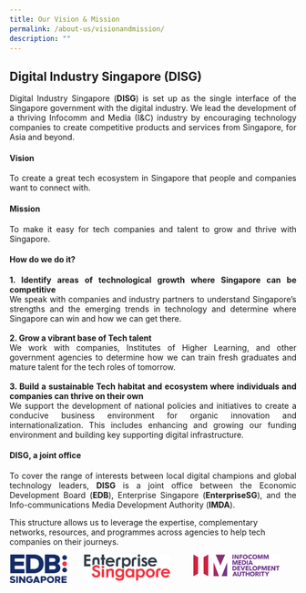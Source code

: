 ```yaml
---
title: Our Vision & Mission
permalink: /about-us/visionandmission/
description: ""
---
```

##  Digital Industry Singapore (DISG) 
<p align="justify">Digital Industry Singapore (<b>DISG</b>) is set up as the single interface of the Singapore government with the digital industry. We lead the development of a thriving Infocomm and Media (I&amp;C) industry by encouraging technology companies to create competitive products and services from Singapore, for Asia and beyond.</p>

#### **Vision**
<p align="justify">To create a great tech ecosystem in Singapore that people and companies want to connect with.</p>

#### **Mission**
<p align="justify">To make it easy for tech companies and talent to grow and thrive with Singapore.</p>

#### **How do we do it?**
<p align="justify"><b>1. Identify areas of technological growth where Singapore can be competitive<br></b>
We speak with companies and industry partners to understand Singapore’s strengths and the emerging trends in technology and determine where Singapore can win and how we can get there.<br><br>
<b>2. Grow a vibrant base of Tech talent<br></b>
We work with companies, Institutes of Higher Learning, and other government agencies to determine how we can train fresh graduates and mature talent for the tech roles of tomorrow. <br><br> 
<b>3.	Build a sustainable Tech habitat and ecosystem where individuals and companies can thrive on their own<br></b>
We support the development of national policies and initiatives to create a conducive business environment for organic innovation and internationalization. This includes enhancing and growing our funding environment and building key supporting digital infrastructure.</p>

#### **DISG, a joint office**
<p align="justify">To cover the range of interests between local digital champions and global technology leaders, <b>DISG</b> is a joint office between the Economic Development Board (<b>EDB</b>), Enterprise Singapore (<b>EnterpriseSG</b>), and the Info-communications Media Development Authority (<b>IMDA</b>).
 
This structure allows us to leverage the expertise, complementary networks, resources, and programmes across agencies to help tech companies on their journeys.</p>
<div class="image left">
<img align="left" style="max-width: 20%; padding-right: 30px" src="/images/edb%20logo.png">
<img align="middle" style="max-width: 30%; padding-right: 30px" src="/images/esg%20logo.png">  
<img align="right" style="max-width: 30%; padding-right: 30px" src="/images/imda%20logo.png">
</div><br>